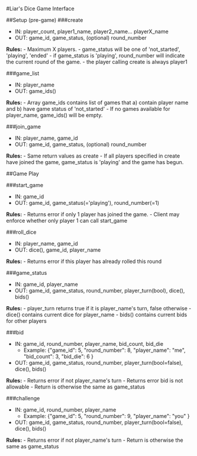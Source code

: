 #Liar's Dice Game Interface

##Setup (pre-game)
###create
  - IN: player_count, player1_name, player2_name... playerX_name
  - OUT: game_id, game_status, (optional) round_number
  
  __Rules:__
     - Maximum X players. 
     - game_status will be one of 'not_started', 'playing', 'ended'
     - if game_status is 'playing', round_number will indicate the current round of the game.
     - the player calling create is always player1
  
###game_list
  - IN: player_name
  - OUT: game_ids()
  
  __Rules:__
    - Array game_ids contains list of games that a) contain player name and b) have game status of 'not_started'
    - If no games available for player_name, game_ids() will be empty.

###join_game
  - IN: player_name, game_id
  - OUT: game_id, game_status, (optional) round_number
  
  __Rules:__
     - Same return values as create
     - If all players specified in create have joined the game, game_status is 'playing' and the game has begun.
     
##Game Play

###start_game
  - IN: game_id
  - OUT: game_id, game_status(='playing'), round_number(=1)
  
  __Rules:__
     - Returns error if only 1 player has joined the game.
     - Client may enforce whether only player 1 can call start_game
     

###roll_dice
  - IN: player_name, game_id
  - OUT: dice(), game_id, player_name

__Rules:__
     - Returns error if this player has already rolled this round

###game_status
  - IN: game_id, player_name
  - OUT: game_id, game_status, round_number, player_turn(bool), dice(), bids()
  
  __Rules:__
     - player_turn returns true if it is player_name's turn, false otherwise
     - dice() contains current dice for player_name
     - bids() contains current bids for other players

###bid
  - IN: game_id, round_number, player_name, bid_count, bid_die
    - Example: {"game_id": 5, "round_number": 8, "player_name": "me", "bid_count": 3, "bid_die": 6 }
  - OUT: game_id, game_status, round_number, player_turn(bool=false), dice(), bids()

__Rules:__
     - Returns error if not player_name's turn
     - Returns error bid is not allowable
     - Return is otherwise the same as game_status
     
###challenge
  - IN: game_id, round_number, player_name
    - Example: {"game_id": 5, "round_number": 9, "player_name": "you" }
  - OUT: game_id, game_status, round_number, player_turn(bool=false), dice(), bids()
  
  __Rules:__
     - Returns error if not player_name's turn
     - Return is otherwise the same as game_status
